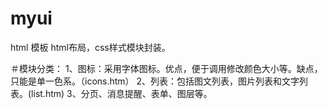# myui
html 模板
html布局，css样式模块封装。

＃模块分类：
1、图标：采用字体图标。优点，便于调用修改颜色大小等。缺点，只能是单一色系。（icons.htm）
2、列表：包括图文列表，图片列表和文字列表。(list.htm)
3、分页、消息提醒、表单、图层等。